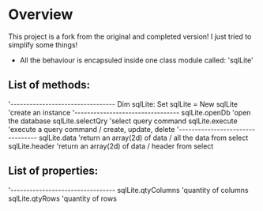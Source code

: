 # Overview
This project is a fork from the original and completed version! I just tried to simplify some things!
* All the behaviour is encapsuled inside one class module called: 'sqlLite'


## List of methods:
'---------------------------------
Dim sqlLite: Set sqlLite = New sqlLite                  		'create an instance
'---------------------------------
sqlLite.openDb 																							'open the database
sqlLite.selectQry 																					'select query command
sqlLite.execute 																						'execute a query command / create, update, delete
'---------------------------------
sqlLite.data 																								'return an array(2d) of data / all the data from select
sqlLite.header 																							'return an array(2d) of data / header from select


## List of properties:
'---------------------------------
sqlLite.qtyColumns 																					'quantity of columns
sqlLite.qtyRows 																						'quantity of rows
